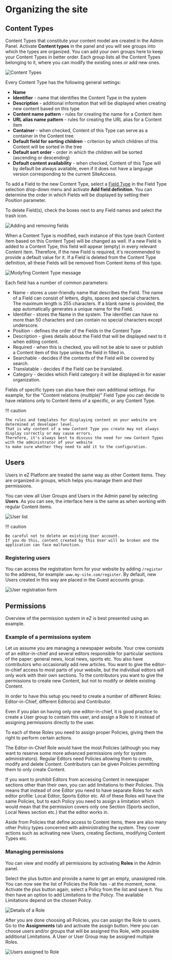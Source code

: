 # Organizing the site

## Content Types

Content Types that constitute your content model are created in the Admin Panel.
Activate **Content types** in the panel and you will see groups into which the types are organized.
You can add your own groups here to keep your Content Types in better order.
Each group lists all the Content Types belonging to it, where you can modify the existing ones or add new ones.

![Content Types](img/content_types.png "Content Types")

Every Content Type has the following general settings:

- **Name**
- **Identifier** - name that identifies the Content Type in the system
- **Description** - additional information that will be displayed when creating new content based on this type
- **Content name pattern** - rules for creating the name for a Content item
- **URL alias name pattern** - rules for creating the URL alias for a Content item
- **Container** - when checked, Content of this Type can serve as a container in the Content tree
- **Default field for sorting children** - criterion by which children of this Content will be sorted in the tree
- **Default sort order** - order in which the children will be sorted (ascending or descending)
- **Default content availability** - when checked, Content of this Type will by default be always available,
even if it does not have a language version corresponding to the current SiteAccess.

To add a Field to the new Content Type, select a [Field Type](under_the_hood.md#fields-and-field-types)
in the Field Type selection drop-down menu and activate **Add field definition**.
You can determine the order in which Fields will be displayed by setting their Position parameter.

To delete Field(s), check the boxes next to any Field names and select the trash icon.

![Adding and removing fields](img/add_field.png "Adding and removing fields")

When a Content Type is modified, each instance of this type (each Content item based on this Content Type) will be changed as well.
If a new Field is added to a Content Type, this field will appear (empty) in every relevant Content item.
Therefore, if the new Field is required, it's recommended to provide a default value for it.
If a Field is deleted from the Content Type definition, all these Fields will be removed from Content items of this type.

![Modyfing Content Type message](img/notification_ct.png "Modyfing Content Type message")

Each field has a number of common parameters:

- Name - stores a user-friendly name that describes the Field.
The name of a Field can consist of letters, digits, spaces and special characters.
The maximum length is 255 characters. If a blank name is provided, the app automatically generates a unique name for the Field.
- Identifier - stores the Name in the system. The identifier can have no more than 50 characters
and can contain no special characters except underscore.
- Position - defines the order of the Fields in the Content Type
- Description - gives details about the Field that will be displayed next to it when editing content.
- Required - when this is checked, you will not be able to save or publish a Content item of this type unless the field in filled in.
- Searchable - decides if the contents of the Field will be covered by search.
- Translatable - decides if the Field can be translated.
- Category - decides which Field category it will be displayed in for easier organization.

Fields of specific types can also have their own additional settings.
For example, for the "Content relations (multiple)" Field Type you can decide
to have relations only to Content items of a specific, or any Content Type.

!!! caution

    The rules and templates for displaying content on your website are determined at developer level.
    That is why content of a new Content Type you create may not always display correctly or may cause errors.
    Therefore, it's always best to discuss the need for new Content Types with the administrator of your website
    to make sure whether they need to add it to the configuration.

## Users

Users in eZ Platform are treated the same way as other Content items.
They are organized in groups, which helps you manage them and their permissions.

You can view all User Groups and Users in the Admin panel by selecting **Users**.
As you can see, the interface here is the same as when working with regular Content items.

![User list](img/users.png "User list")

!!! caution

    Be careful not to delete an existing User account.
    If you do this, content created by this User will be broken and the application can face malfunction.

### Registering users

You can access the registration form for your website by adding `/register` to the address,
for example: `www.my-site.com/register`. By default, new Users created in this way are placed in the Guest accounts group.

![User registration form](img/register_user.png "User registration form")

## Permissions

Overview of the permission system in eZ is best presented using an example.

### Example of a permissions system

Let us assume you are managing a newspaper website. Your crew consists of an editor-in-chief
and several editors responsible for particular sections of the paper: general news, local news, sports etc.
You also have contributors who occasionally add new articles.
You want to give the editor-in-chief access to most parts of your website,
but the individual editors will only work with their own sections.
To the contributors you want to give the permissions to create new Content, but not to modify or delete existing Content.

In order to have this setup you need to create a number of different Roles: Editor-in-Chief, different Editor(s) and Contributor.

Even if you plan on having only one editor-in-chief, it is good practice to create a User group to contain this user,
and assign a Role to it instead of assigning permissions directly to the user.

To each of these Roles you need to assign proper Policies, giving them the right to perform certain actions.

The Editor-in-Chief Role would have the most Policies (although you may want to reserve some more advanced permissions only for system administrators).
Regular Editors need Policies allowing them to create, modify and delete Content.
Contributors can be given Policies permitting them to only create Content.

If you want to prohibit Editors from accessing Content in newspaper sections other than their own, you can add limitations to their Policies.
This means that instead of one Editor you need to have separate Roles for each editor profile:
Local Editor, Sports Editor etc. All of these Roles will have the same Policies,
but to each Policy you need to assign a limitation which would mean that the permission covers only one Section
(Sports section, Local News section etc.) that the editor works in.

Aside from Policies that define access to Content items, there are also many other Policy types concerned with administrating the system.
They cover actions such as activating new Users, creating Sections, modifying Content Types etc.

### Managing permissions

You can view and modify all permissions by activating **Roles** in the Admin panel.

Select the plus button and provide a name to get an empty, unassigned role.
You can now see the list of Policies the Role has - at the moment, none.
Activate the plus button again, select a Policy from the list and save it.
You then have an option to add Limitations to the Policy. The available Limitations depend on the chosen Policy.

![Details of a Role](img/role_details.png "Details of a Role")

After you are done choosing all Policies, you can assign the Role to users.
Go to the **Assignments** tab and activate the assign button.
Here you can choose users and/or groups that will be assigned this Role, with possible additional Limitations.
A User or User Group may be assigned multiple Roles.

![Users assigned to Role](img/users_assigned.png "Users assigned to Role")
